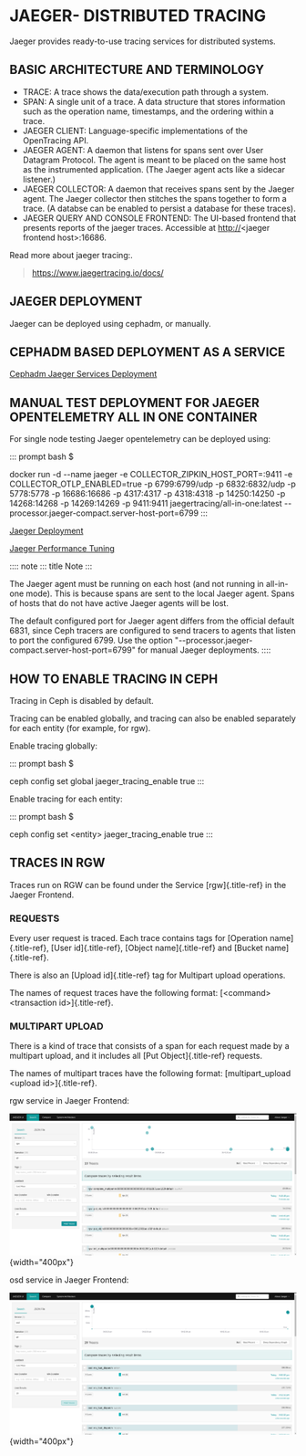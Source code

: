 # JAEGER- DISTRIBUTED TRACING

Jaeger provides ready-to-use tracing services for distributed systems.

## BASIC ARCHITECTURE AND TERMINOLOGY

-   TRACE: A trace shows the data/execution path through a system.
-   SPAN: A single unit of a trace. A data structure that stores
    information such as the operation name, timestamps, and the ordering
    within a trace.
-   JAEGER CLIENT: Language-specific implementations of the OpenTracing
    API.
-   JAEGER AGENT: A daemon that listens for spans sent over User
    Datagram Protocol. The agent is meant to be placed on the same host
    as the instrumented application. (The Jaeger agent acts like a
    sidecar listener.)
-   JAEGER COLLECTOR: A daemon that receives spans sent by the Jaeger
    agent. The Jaeger collector then stitches the spans together to form
    a trace. (A databse can be enabled to persist a database for these
    traces).
-   JAEGER QUERY AND CONSOLE FRONTEND: The UI-based frontend that
    presents reports of the jaeger traces. Accessible at
    <http://>\<jaeger frontend host\>:16686.

Read more about jaeger tracing:.

> <https://www.jaegertracing.io/docs/>

## JAEGER DEPLOYMENT

Jaeger can be deployed using cephadm, or manually.

## CEPHADM BASED DEPLOYMENT AS A SERVICE

[Cephadm Jaeger Services Deployment](../cephadm/services/tracing/)

## MANUAL TEST DEPLOYMENT FOR JAEGER OPENTELEMETRY ALL IN ONE CONTAINER

For single node testing Jaeger opentelemetry can be deployed using:

::: prompt
bash \$

docker run -d \--name jaeger -e COLLECTOR_ZIPKIN_HOST_PORT=:9411 -e
COLLECTOR_OTLP_ENABLED=true -p 6799:6799/udp -p 6832:6832/udp -p
5778:5778 -p 16686:16686 -p 4317:4317 -p 4318:4318 -p 14250:14250 -p
14268:14268 -p 14269:14269 -p 9411:9411 jaegertracing/all-in-one:latest
\--processor.jaeger-compact.server-host-port=6799
:::

[Jaeger Deployment](https://www.jaegertracing.io/docs/1.25/deployment/)

[Jaeger Performance
Tuning](https://www.jaegertracing.io/docs/1.25/performance-tuning/)

:::: note
::: title
Note
:::

The Jaeger agent must be running on each host (and not running in
all-in-one mode). This is because spans are sent to the local Jaeger
agent. Spans of hosts that do not have active Jaeger agents will be
lost.

The default configured port for Jaeger agent differs from the official
default 6831, since Ceph tracers are configured to send tracers to
agents that listen to port the configured 6799. Use the option
\"\--processor.jaeger-compact.server-host-port=6799\" for manual Jaeger
deployments.
::::

## HOW TO ENABLE TRACING IN CEPH

Tracing in Ceph is disabled by default.

Tracing can be enabled globally, and tracing can also be enabled
separately for each entity (for example, for rgw).

Enable tracing globally:

::: prompt
bash \$

ceph config set global jaeger_tracing_enable true
:::

Enable tracing for each entity:

::: prompt
bash \$

ceph config set \<entity\> jaeger_tracing_enable true
:::

## TRACES IN RGW

Traces run on RGW can be found under the Service [rgw]{.title-ref} in
the Jaeger Frontend.

### REQUESTS

Every user request is traced. Each trace contains tags for [Operation
name]{.title-ref}, [User id]{.title-ref}, [Object name]{.title-ref} and
[Bucket name]{.title-ref}.

There is also an [Upload id]{.title-ref} tag for Multipart upload
operations.

The names of request traces have the following format: [\<command\>
\<transaction id\>]{.title-ref}.

### MULTIPART UPLOAD

There is a kind of trace that consists of a span for each request made
by a multipart upload, and it includes all [Put Object]{.title-ref}
requests.

The names of multipart traces have the following format:
[multipart_upload \<upload id\>]{.title-ref}.

rgw service in Jaeger Frontend:

![image](./rgw_jaeger.png){width="400px"}

osd service in Jaeger Frontend:

![image](./osd_jaeger.png){width="400px"}
